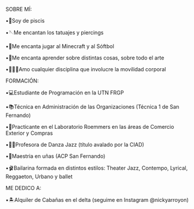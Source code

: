 SOBRE MÍ:

•🐠Soy de piscis 

•🪡Me encantan los tatuajes y piercings 

•🥎Me encanta jugar al Minecraft y al Sóftbol

•📖Me encanta aprender sobre distintas cosas, sobre todo el arte

•🤸🏻‍♀️Amo cualquier disciplina que involucre la movilidad corporal


FORMACIÓN:

•💻Estudiante de Programación en la UTN FRGP

•📚Técnica en Administración de las Organizaciones (Técnica 1 de San Fernando) 

•💊Practicante en el Laboratorio Roemmers en las áreas de Comercio Exterior y Compras

•💃🏻Profesora de Danza Jazz (título avalado por la CIAD)

•💅Maestria en uñas (ACP San Fernando)

•🩰Bailarina formada en distintos estilos: Theater Jazz, Contempo, Lyrical, Reggaeton, Urbano y ballet 


ME DEDICO A:

•🏝️Alquiler de Cabañas en el delta (seguime en Instagram @nickyarroyon)

